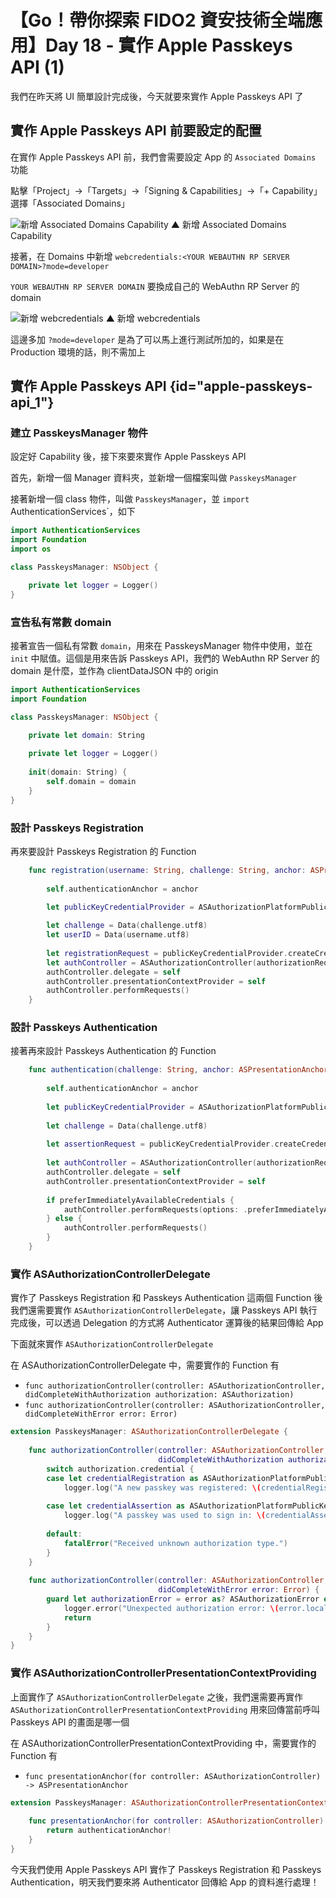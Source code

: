 # 【Go！帶你探索 FIDO2 資安技術全端應用】Day 18 - 實作 Apple Passkeys API (1)

我們在昨天將 UI 簡單設計完成後，今天就要來實作 Apple Passkeys API 了

## 實作 Apple Passkeys API 前要設定的配置

在實作 Apple Passkeys API 前，我們會需要設定 App 的 `Associated Domains` 功能

點擊「Project」->「Targets」->「Signing & Capabilities」->「+ Capability」
選擇「Associated Domains」

![新增 Associated Domains Capability](https://ithelp.ithome.com.tw/upload/images/20240919/20140363ojQbCQNGuU.png)
▲ 新增 Associated Domains Capability

接著，在 Domains 中新增 `webcredentials:<YOUR WEBAUTHN RP SERVER DOMAIN>?mode=developer`

`YOUR WEBAUTHN RP SERVER DOMAIN` 要換成自己的 WebAuthn RP Server 的 domain

![新增 webcredentials](https://ithelp.ithome.com.tw/upload/images/20240919/20140363HZtOYIQqT0.png)
▲ 新增 webcredentials

這邊多加 `?mode=developer` 是為了可以馬上進行測試所加的，如果是在 Production 環境的話，則不需加上

## 實作 Apple Passkeys API {id="apple-passkeys-api_1"}

### 建立 PasskeysManager 物件

設定好 Capability 後，接下來要來實作 Apple Passkeys API

首先，新增一個 Manager 資料夾，並新增一個檔案叫做 `PasskeysManager`

接著新增一個 class 物件，叫做 `PasskeysManager`，並 `import `AuthenticationServices`，如下

```swift
import AuthenticationServices
import Foundation
import os

class PasskeysManager: NSObject {

    private let logger = Logger()
}
```

### 宣告私有常數 domain

接著宣告一個私有常數 `domain`，用來在 PasskeysManager 物件中使用，並在 `init` 中賦值。這個是用來告訴 Passkeys API，我們的 WebAuthn RP Server 的 domain 是什麼，並作為 clientDataJSON 中的 origin

```swift
import AuthenticationServices
import Foundation

class PasskeysManager: NSObject {

    private let domain: String
    
    private let logger = Logger()
    
    init(domain: String) {
        self.domain = domain
    }
}
```

### 設計 Passkeys Registration

再來要設計 Passkeys Registration 的 Function

```swift
    func registration(username: String, challenge: String, anchor: ASPresentationAnchor) {
        
        self.authenticationAnchor = anchor
        
        let publicKeyCredentialProvider = ASAuthorizationPlatformPublicKeyCredentialProvider(relyingPartyIdentifier: domain)

        let challenge = Data(challenge.utf8)
        let userID = Data(username.utf8)
        
        let registrationRequest = publicKeyCredentialProvider.createCredentialRegistrationRequest(challenge: challenge, name: username, userID: userID)
        let authController = ASAuthorizationController(authorizationRequests: [registrationRequest])
        authController.delegate = self
        authController.presentationContextProvider = self
        authController.performRequests()
    }
```

### 設計 Passkeys Authentication

接著再來設計 Passkeys Authentication 的 Function

```swift
    func authentication(challenge: String, anchor: ASPresentationAnchor, preferImmediatelyAvailableCredentials: Bool) {
        
        self.authenticationAnchor = anchor
        
        let publicKeyCredentialProvider = ASAuthorizationPlatformPublicKeyCredentialProvider(relyingPartyIdentifier: domain)
        
        let challenge = Data(challenge.utf8)
        
        let assertionRequest = publicKeyCredentialProvider.createCredentialAssertionRequest(challenge: challenge)
        
        let authController = ASAuthorizationController(authorizationRequests: [assertionRequest])
        authController.delegate = self
        authController.presentationContextProvider = self
        
        if preferImmediatelyAvailableCredentials {
            authController.performRequests(options: .preferImmediatelyAvailableCredentials)
        } else {
            authController.performRequests()
        }
    }
```

### 實作 ASAuthorizationControllerDelegate

實作了 Passkeys Registration 和 Passkeys Authentication 這兩個 Function 後
我們還需要實作 `ASAuthorizationControllerDelegate`，讓 Passkeys API 執行完成後，可以透過 Delegation 的方式將 Authenticator 運算後的結果回傳給 App

下面就來實作 `ASAuthorizationControllerDelegate`

在 ASAuthorizationControllerDelegate 中，需要實作的 Function 有

* `func authorizationController(controller: ASAuthorizationController, didCompleteWithAuthorization authorization: ASAuthorization)`
* `func authorizationController(controller: ASAuthorizationController, didCompleteWithError error: Error)`

```swift
extension PasskeysManager: ASAuthorizationControllerDelegate {
    
    func authorizationController(controller: ASAuthorizationController,
                                 didCompleteWithAuthorization authorization: ASAuthorization) {
        switch authorization.credential {
        case let credentialRegistration as ASAuthorizationPlatformPublicKeyCredentialRegistration:
            logger.log("A new passkey was registered: \(credentialRegistration)")
            
        case let credentialAssertion as ASAuthorizationPlatformPublicKeyCredentialAssertion:
            logger.log("A passkey was used to sign in: \(credentialAssertion)")
        
        default:
            fatalError("Received unknown authorization type.")
        }
    }
    
    func authorizationController(controller: ASAuthorizationController,
                                 didCompleteWithError error: Error) {
        guard let authorizationError = error as? ASAuthorizationError else {
            logger.error("Unexpected authorization error: \(error.localizedDescription)")
            return
        }
    }
}
```

### 實作 ASAuthorizationControllerPresentationContextProviding

上面實作了 `ASAuthorizationControllerDelegate` 之後，我們還需要再實作 `ASAuthorizationControllerPresentationContextProviding` 用來回傳當前呼叫 Passkeys API 的畫面是哪一個

在 ASAuthorizationControllerPresentationContextProviding 中，需要實作的 Function 有

* `func presentationAnchor(for controller: ASAuthorizationController) -> ASPresentationAnchor`

```swift
extension PasskeysManager: ASAuthorizationControllerPresentationContextProviding {
    
    func presentationAnchor(for controller: ASAuthorizationController) -> ASPresentationAnchor {
        return authenticationAnchor!
    }
}
```

今天我們使用 Apple Passkeys API 實作了 Passkeys Registration 和 Passkeys Authentication，明天我們要來將 Authenticator 回傳給 App 的資料進行處理！
